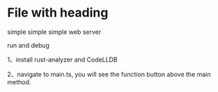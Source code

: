 # File with heading

simple simple simple web server

run and debug

1、install rust-analyzer and CodeLLDB

2、navigate to main.ts, you will see the function button above the main method.


